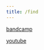 ```yaml
---
title: /find
---
```


<a href="https://enoodle.bandcamp.com">bandcamp</a>

<a href="https://www.youtube.com/@enoodle">youtube</a>
